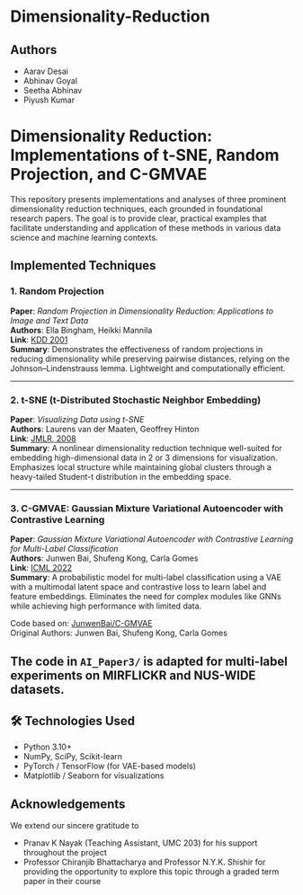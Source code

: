 # Dimensionality-Reduction

## Authors
- Aarav Desai
- Abhinav Goyal
- Seetha Abhinav
- Piyush Kumar
  
# Dimensionality Reduction: Implementations of t-SNE, Random Projection, and C-GMVAE

This repository presents implementations and analyses of three prominent dimensionality reduction techniques, each grounded in foundational research papers. The goal is to provide clear, practical examples that facilitate understanding and application of these methods in various data science and machine learning contexts.​

## Implemented Techniques


### 1. Random Projection
**Paper**: *Random Projection in Dimensionality Reduction: Applications to Image and Text Data*  
**Authors**: Ella Bingham, Heikki Mannila  
**Link**: [KDD 2001](https://dl.acm.org/doi/10.1145/502512.502546)  
**Summary**: Demonstrates the effectiveness of random projections in reducing dimensionality while preserving pairwise distances, relying on the Johnson–Lindenstrauss lemma. Lightweight and computationally efficient.

---
### 2. t-SNE (t-Distributed Stochastic Neighbor Embedding)
**Paper**: *Visualizing Data using t-SNE*  
**Authors**: Laurens van der Maaten, Geoffrey Hinton  
**Link**: [JMLR, 2008](https://www.jmlr.org/papers/volume9/vandermaaten08a/vandermaaten08a.pdf)  
**Summary**: A nonlinear dimensionality reduction technique well-suited for embedding high-dimensional data in 2 or 3 dimensions for visualization. Emphasizes local structure while maintaining global clusters through a heavy-tailed Student-t distribution in the embedding space.

---

### 3. C-GMVAE: Gaussian Mixture Variational Autoencoder with Contrastive Learning
**Paper**: *Gaussian Mixture Variational Autoencoder with Contrastive Learning for Multi-Label Classification*  
**Authors**: Junwen Bai, Shufeng Kong, Carla Gomes  
**Link**: [ICML 2022](https://arxiv.org/abs/2112.00976)  
**Summary**: A probabilistic model for multi-label classification using a VAE with a multimodal latent space and contrastive loss to learn label and feature embeddings. Eliminates the need for complex modules like GNNs while achieving high performance with limited data.

Code based on: [JunwenBai/C-GMVAE](https://github.com/JunwenBai/C-GMVAE)  
Original Authors: Junwen Bai, Shufeng Kong, Carla Gomes

The code in `AI_Paper3/` is adapted for multi-label experiments on MIRFLICKR and NUS-WIDE datasets.
---

## 🛠️ Technologies Used
- Python 3.10+
- NumPy, SciPy, Scikit-learn
- PyTorch / TensorFlow (for VAE-based models)
- Matplotlib / Seaborn for visualizations

## Acknowledgements
We extend our sincere gratitude to
- Pranav K Nayak (Teaching Assistant, UMC 203) for his support throughout the project
- Professor Chiranjib Bhattacharya and Professor N.Y.K. Shishir for providing the opportunity to explore this topic through a graded term paper in their course
